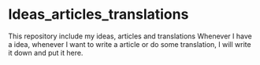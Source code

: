 # Ideas_articles_translations
This repository include my ideas, articles and translations
Whenever I have a idea, whenever I want to write a article or do some translation, I will write it down and put it here.
